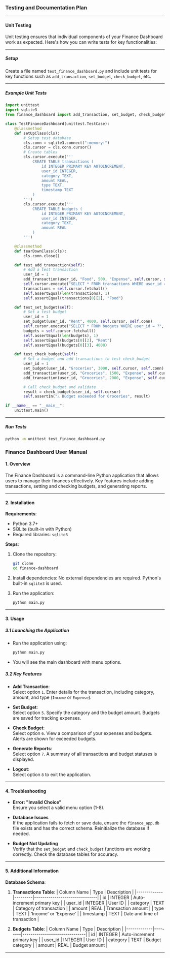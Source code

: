 ### **Testing and Documentation Plan**

---

#### **Unit Testing**

Unit testing ensures that individual components of your Finance Dashboard work as expected. Here's how you can write tests for key functionalities:

---



##### **Setup**
Create a file named `test_finance_dashboard.py` and include unit tests for key functions such as `add_transaction`, `set_budget`, `check_budget`, etc.

---

##### **Example Unit Tests**

```python
import unittest
import sqlite3
from finance_dashboard import add_transaction, set_budget, check_budget

class TestFinanceDashboard(unittest.TestCase):
    @classmethod
    def setUpClass(cls):
        # Setup test database
        cls.conn = sqlite3.connect(":memory:")
        cls.cursor = cls.conn.cursor()
        # Create tables
        cls.cursor.execute('''
            CREATE TABLE transactions (
                id INTEGER PRIMARY KEY AUTOINCREMENT,
                user_id INTEGER,
                category TEXT,
                amount REAL,
                type TEXT,
                timestamp TEXT
            )
        ''')
        cls.cursor.execute('''
            CREATE TABLE budgets (
                id INTEGER PRIMARY KEY AUTOINCREMENT,
                user_id INTEGER,
                category TEXT,
                amount REAL
            )
        ''')

    @classmethod
    def tearDownClass(cls):
        cls.conn.close()

    def test_add_transaction(self):
        # Add a test transaction
        user_id = 1
        add_transaction(user_id, "Food", 500, "Expense", self.cursor, self.conn)
        self.cursor.execute("SELECT * FROM transactions WHERE user_id = ?", (user_id,))
        transactions = self.cursor.fetchall()
        self.assertEqual(len(transactions), 1)
        self.assertEqual(transactions[0][2], "Food")

    def test_set_budget(self):
        # Set a test budget
        user_id = 1
        set_budget(user_id, "Rent", 4000, self.cursor, self.conn)
        self.cursor.execute("SELECT * FROM budgets WHERE user_id = ?", (user_id,))
        budgets = self.cursor.fetchall()
        self.assertEqual(len(budgets), 1)
        self.assertEqual(budgets[0][2], "Rent")
        self.assertEqual(budgets[0][3], 4000)

    def test_check_budget(self):
        # Set a budget and add transactions to test check_budget
        user_id = 1
        set_budget(user_id, "Groceries", 3000, self.cursor, self.conn)
        add_transaction(user_id, "Groceries", 1500, "Expense", self.cursor, self.conn)
        add_transaction(user_id, "Groceries", 2000, "Expense", self.cursor, self.conn)

        # Call check_budget and validate
        result = check_budget(user_id, self.cursor)
        self.assertIn("⚠️ Budget exceeded for Groceries", result)

if __name__ == "__main__":
    unittest.main()
```

---

##### **Run Tests**

```bash
python -m unittest test_finance_dashboard.py
```



### **Finance Dashboard User Manual**

#### **1. Overview**  
The Finance Dashboard is a command-line Python application that allows users to manage their finances effectively. Key features include adding transactions, setting and checking budgets, and generating reports.

---

#### **2. Installation**

**Requirements**:
- Python 3.7+
- SQLite (built-in with Python)
- Required libraries: `sqlite3`

**Steps**:
1. Clone the repository:
   ```bash
   git clone 
   cd finance-dashboard
   ```
2. Install dependencies:
   No external dependencies are required. Python's built-in `sqlite3` is used.

3. Run the application:
   ```bash
   python main.py
   ```

---

#### **3. Usage**

##### **3.1 Launching the Application**
- Run the application using:
  ```bash
  python main.py
  ```
- You will see the main dashboard with menu options.

##### **3.2 Key Features**

- **Add Transaction**:  
  Select option `1`. Enter details for the transaction, including category, amount, and type (`Income` or `Expense`).

- **Set Budget**:  
  Select option `5`. Specify the category and the budget amount. Budgets are saved for tracking expenses.

- **Check Budget**:  
  Select option `6`. View a comparison of your expenses and budgets. Alerts are shown for exceeded budgets.

- **Generate Reports**:  
  Select option `7`. A summary of all transactions and budget statuses is displayed.

- **Logout**:  
  Select option `8` to exit the application.

---

#### **4. Troubleshooting**

- **Error: "Invalid Choice"**  
  Ensure you select a valid menu option (1-8).

- **Database Issues**  
  If the application fails to fetch or save data, ensure the `finance_app.db` file exists and has the correct schema. Reinitialize the database if needed.

- **Budget Not Updating**  
  Verify that the `set_budget` and `check_budget` functions are working correctly. Check the database tables for accuracy.

---

#### **5. Additional Information**

**Database Schema**:

1. **Transactions Table**:
   | Column Name | Type    | Description                   |
   |-------------|---------|-------------------------------|
   | id          | INTEGER | Auto-increment primary key    |
   | user_id     | INTEGER | User ID                      |
   | category    | TEXT    | Category of transaction       |
   | amount      | REAL    | Transaction amount            |
   | type        | TEXT    | 'Income' or 'Expense'         |
   | timestamp   | TEXT    | Date and time of transaction  |

2. **Budgets Table**:
   | Column Name | Type    | Description                   |
   |-------------|---------|-------------------------------|
   | id          | INTEGER | Auto-increment primary key    |
   | user_id     | INTEGER | User ID                      |
   | category    | TEXT    | Budget category               |
   | amount      | REAL    | Budget amount                 |

---

